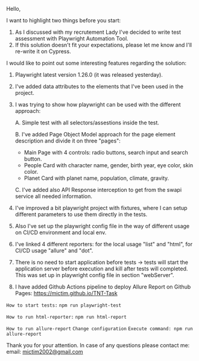Hello,

I want to highlight two things before you start:
1. As I discussed with my recrutement Lady I've decided to write test assessment with Playwright Automation Tool.
2. If this solution doesn't fit your expectations, please let me know and I'll re-write it on Cypress.

I would like to point out some interesting features regarding the solution:
1. Playwright latest version 1.26.0 (it was released yesterday).

2. I've added data attributes to the elements that I've been used in the project.

3. I was trying to show how playwright can be used with the different approach:

    A. Simple test with all selectors/assestions inside the test.

    B. I've added Page Object Model approach for the page element description and divide it on three "pages":
    -   Main Page with 4 controls: radio buttons, search input and search button.
    -   People Card with character name, gender, birth year, eye color, skin color.
    -   Planet Card with planet name, population, climate, gravity.

    C. I've added also API Response interception to get from the swapi service all needed information.

4. I've improved a bit playwright project with fixtures, where I can setup different parameters to use them directly in the tests. 

5. Also I've set up the playwright config file in the way of different usage on CI/CD environment and local env.

6. I've linked 4 different reporters: for the local usage "list" and "html", for CI/CD usage "allure" and "dot".

7. There is no need to start application before tests -> tests will start the application server before execution and kill after tests will completed. This was set up in playwright config file in section "webServer".

8. I have added Github Actions pipeline to deploy Allure Report on Github Pages: 
https://mictim.github.io/TNT-Task

`How to start tests:`
```npm run playwright-test```

`How to run html-reporter:`
```npm run html-report```

`How to run allure-report`
```Change configuration```
```Execute command: npm run allure-report```

Thank you for your attention.
In case of any questions please contact me: 
email: mictim2002@gmail.com
